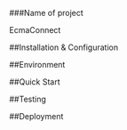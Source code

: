 ###Name of project

EcmaConnect

##Installation & Configuration

##Environment

##Quick Start

##Testing

##Deployment